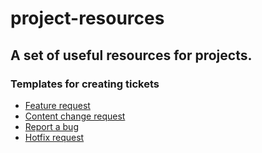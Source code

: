 # project-resources

## A set of useful resources for projects.

### Templates for creating tickets

* [Feature request](/feature-request.md)
* [Content change request](/content-change.md)
* [Report a bug](/bug-report.md)
* [Hotfix request](./hotfix-request.md)
